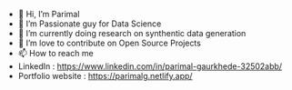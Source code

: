 - 👋 Hi, I’m Parimal 
- 👀 I’m Passionate guy for Data Science  
- 🌱 I’m currently doing research on synthentic data generation 
- 💞️ I’m love to contribute on Open Source Projects 
- 📫 How to reach me 
- LinkedIn : https://www.linkedin.com/in/parimal-gaurkhede-32502abb/
- Portfolio website : https://parimalg.netlify.app/

<!---
live2awesome/live2awesome is a ✨ special ✨ repository because its `README.md` (this file) appears on your GitHub profile.
You can click the Preview link to take a look at your changes.
--->
